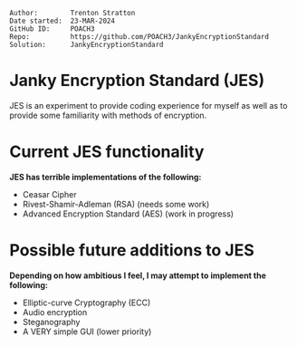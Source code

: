 ```
Author:        Trenton Stratton
Date started:  23-MAR-2024
GitHub ID:     POACH3
Repo:          https://github.com/POACH3/JankyEncryptionStandard
Solution:      JankyEncryptionStandard
```

# Janky Encryption Standard (JES)
JES is an experiment to provide coding experience for myself as well as to provide some familiarity with methods of encryption.

# Current JES functionality
**JES has terrible implementations of the following:**

- Ceasar Cipher
- Rivest-Shamir-Adleman (RSA)         (needs some work)
- Advanced Encryption Standard (AES)  (work in progress)
 
# Possible future additions to JES
**Depending on how ambitious I feel, I may attempt to implement the following:**

- Elliptic-curve Cryptography (ECC)
- Audio encryption
- Steganography
- A VERY simple GUI (lower priority)

